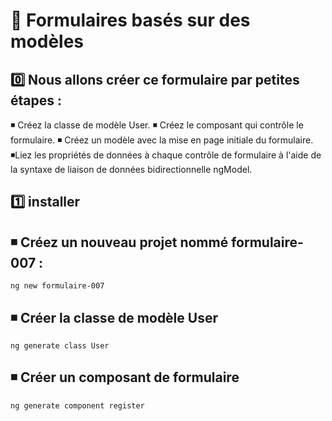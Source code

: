 # 📑  Formulaires basés sur des modèles

0️⃣ Nous allons créer ce formulaire par petites étapes :
-------------------------------------------------------
◾ Créez la classe de modèle User.
◾ Créez le composant qui contrôle le formulaire.
◾ Créez un modèle avec la mise en page initiale du formulaire.
◾Liez les propriétés de données à chaque contrôle de formulaire à l'aide de la syntaxe de liaison de données bidirectionnelle ngModel.


1️⃣ installer  ``` ```
-------------
◾ Créez un nouveau projet nommé formulaire-007 :
-------------------------------------------------
```
ng new formulaire-007
```

◾ Créer la classe de modèle User 
--------------------------------
```
ng generate class User
```

◾ Créer un composant de formulaire
----------------------------------
``` 
ng generate component register
```

